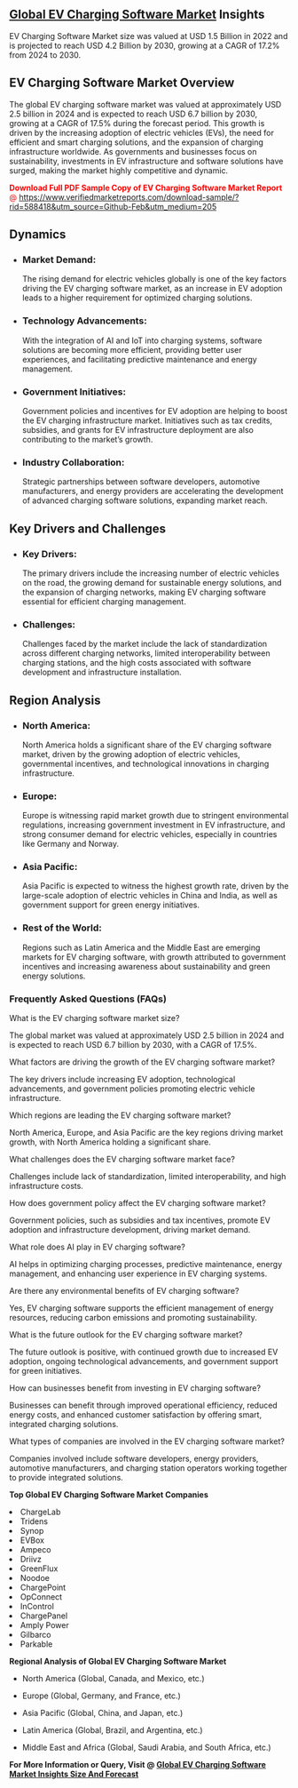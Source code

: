 <h2><a href="https://www.verifiedmarketreports.com/download-sample/?rid=588418&amp;utm_source=Github&amp;utm_medium=205" target="_blank">Global EV Charging Software Market</a> Insights</h2><p>EV Charging Software Market size was valued at USD 1.5 Billion in 2022 and is projected to reach USD 4.2 Billion by 2030, growing at a CAGR of 17.2% from 2024 to 2030.</p><p> <h2>EV Charging Software Market Overview</h2> <p>The global EV charging software market was valued at approximately USD 2.5 billion in 2024 and is expected to reach USD 6.7 billion by 2030, growing at a CAGR of 17.5% during the forecast period. This growth is driven by the increasing adoption of electric vehicles (EVs), the need for efficient and smart charging solutions, and the expansion of charging infrastructure worldwide. As governments and businesses focus on sustainability, investments in EV infrastructure and software solutions have surged, making the market highly competitive and dynamic.</p> <p><p><span class=""><span style="color: #ff0000;"><strong>Download Full PDF Sample Copy of EV Charging Software Market Report</strong> @ </span><a href="https://www.verifiedmarketreports.com/download-sample/?rid=588418&amp;utm_source=Github-Feb&amp;utm_medium=205" target="_blank">https://www.verifiedmarketreports.com/download-sample/?rid=588418&amp;utm_source=Github-Feb&amp;utm_medium=205</a></span></p></p> <h2>Dynamics</h2> <ul> <li><h3>Market Demand: </h3>The rising demand for electric vehicles globally is one of the key factors driving the EV charging software market, as an increase in EV adoption leads to a higher requirement for optimized charging solutions.</li> <li><h3>Technology Advancements: </h3>With the integration of AI and IoT into charging systems, software solutions are becoming more efficient, providing better user experiences, and facilitating predictive maintenance and energy management.</li> <li><h3>Government Initiatives: </h3>Government policies and incentives for EV adoption are helping to boost the EV charging infrastructure market. Initiatives such as tax credits, subsidies, and grants for EV infrastructure deployment are also contributing to the market’s growth.</li> <li><h3>Industry Collaboration: </h3>Strategic partnerships between software developers, automotive manufacturers, and energy providers are accelerating the development of advanced charging software solutions, expanding market reach.</li> </ul> <h2>Key Drivers and Challenges</h2> <ul> <li><h3>Key Drivers: </h3>The primary drivers include the increasing number of electric vehicles on the road, the growing demand for sustainable energy solutions, and the expansion of charging networks, making EV charging software essential for efficient charging management.</li> <li><h3>Challenges: </h3>Challenges faced by the market include the lack of standardization across different charging networks, limited interoperability between charging stations, and the high costs associated with software development and infrastructure installation.</li> </ul> <h2>Region Analysis</h2> <ul> <li><h3>North America: </h3>North America holds a significant share of the EV charging software market, driven by the growing adoption of electric vehicles, governmental incentives, and technological innovations in charging infrastructure.</li> <li><h3>Europe: </h3>Europe is witnessing rapid market growth due to stringent environmental regulations, increasing government investment in EV infrastructure, and strong consumer demand for electric vehicles, especially in countries like Germany and Norway.</li> <li><h3>Asia Pacific: </h3>Asia Pacific is expected to witness the highest growth rate, driven by the large-scale adoption of electric vehicles in China and India, as well as government support for green energy initiatives.</li> <li><h3>Rest of the World: </h3>Regions such as Latin America and the Middle East are emerging markets for EV charging software, with growth attributed to government incentives and increasing awareness about sustainability and green energy solutions.</li> </ul> <h3>Frequently Asked Questions (FAQs)</h3> <p>What is the EV charging software market size?</p> <p>The global market was valued at approximately USD 2.5 billion in 2024 and is expected to reach USD 6.7 billion by 2030, with a CAGR of 17.5%.</p> <p>What factors are driving the growth of the EV charging software market?</p> <p>The key drivers include increasing EV adoption, technological advancements, and government policies promoting electric vehicle infrastructure.</p> <p>Which regions are leading the EV charging software market?</p> <p>North America, Europe, and Asia Pacific are the key regions driving market growth, with North America holding a significant share.</p> <p>What challenges does the EV charging software market face?</p> <p>Challenges include lack of standardization, limited interoperability, and high infrastructure costs.</p> <p>How does government policy affect the EV charging software market?</p> <p>Government policies, such as subsidies and tax incentives, promote EV adoption and infrastructure development, driving market demand.</p> <p>What role does AI play in EV charging software?</p> <p>AI helps in optimizing charging processes, predictive maintenance, energy management, and enhancing user experience in EV charging systems.</p> <p>Are there any environmental benefits of EV charging software?</p> <p>Yes, EV charging software supports the efficient management of energy resources, reducing carbon emissions and promoting sustainability.</p> <p>What is the future outlook for the EV charging software market?</p> <p>The future outlook is positive, with continued growth due to increased EV adoption, ongoing technological advancements, and government support for green initiatives.</p> <p>How can businesses benefit from investing in EV charging software?</p> <p>Businesses can benefit through improved operational efficiency, reduced energy costs, and enhanced customer satisfaction by offering smart, integrated charging solutions.</p> <p>What types of companies are involved in the EV charging software market?</p> <p>Companies involved include software developers, energy providers, automotive manufacturers, and charging station operators working together to provide integrated solutions.</p> </p><p><strong>Top Global EV Charging Software Market Companies</strong></p><div data-test-id=""><p><li>ChargeLab</li><li> Tridens</li><li> Synop</li><li> EVBox</li><li> Ampeco</li><li> Driivz</li><li> GreenFlux</li><li> Noodoe</li><li> ChargePoint</li><li> OpConnect</li><li> InControl</li><li> ChargePanel</li><li> Amply Power</li><li> Gilbarco</li><li> Parkable</li></p><div><strong>Regional Analysis of&nbsp;Global EV Charging Software Market</strong></div><ul><li dir="ltr"><p dir="ltr">North America&nbsp;(Global, Canada, and Mexico, etc.)</p></li><li dir="ltr"><p dir="ltr">Europe (Global, Germany, and France, etc.)</p></li><li dir="ltr"><p dir="ltr">Asia Pacific&nbsp;(Global, China, and Japan, etc.)</p></li><li dir="ltr"><p dir="ltr">Latin America&nbsp;(Global, Brazil, and Argentina, etc.)</p></li><li dir="ltr">Middle East and Africa&nbsp;(Global, Saudi Arabia, and South Africa, etc.)</li></ul><p><strong>For More Information or Query, Visit @&nbsp;</strong><strong><a href="https://www.verifiedmarketreports.com/product/ev-charging-software-market/?utm_source=Github&amp;utm_medium=205" target="_blank">Global EV Charging Software Market Insights Size And Forecast</a></strong></p></div>
